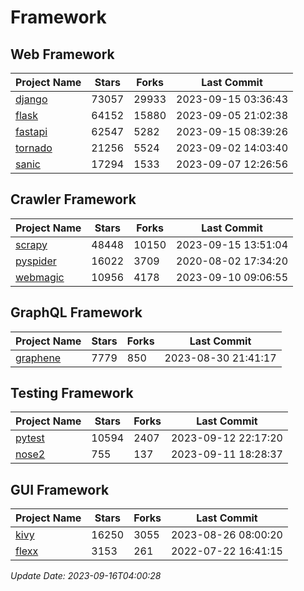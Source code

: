 # Framework

## Web Framework
| Project Name | Stars | Forks | Last Commit |
| ------------ | ----- | ----- | ----------- |
| [django](https://github.com/django/django) | 73057 | 29933 | 2023-09-15 03:36:43 |
| [flask](https://github.com/pallets/flask) | 64152 | 15880 | 2023-09-05 21:02:38 |
| [fastapi](https://github.com/tiangolo/fastapi) | 62547 | 5282 | 2023-09-15 08:39:26 |
| [tornado](https://github.com/tornadoweb/tornado) | 21256 | 5524 | 2023-09-02 14:03:40 |
| [sanic](https://github.com/sanic-org/sanic) | 17294 | 1533 | 2023-09-07 12:26:56 |

## Crawler Framework
| Project Name | Stars | Forks | Last Commit |
| ------------ | ----- | ----- | ----------- |
| [scrapy](https://github.com/scrapy/scrapy) | 48448 | 10150 | 2023-09-15 13:51:04 |
| [pyspider](https://github.com/binux/pyspider) | 16022 | 3709 | 2020-08-02 17:34:20 |
| [webmagic](https://github.com/code4craft/webmagic) | 10956 | 4178 | 2023-09-10 09:06:55 |

## GraphQL Framework
| Project Name | Stars | Forks | Last Commit |
| ------------ | ----- | ----- | ----------- |
| [graphene](https://github.com/graphql-python/graphene) | 7779 | 850 | 2023-08-30 21:41:17 |

## Testing Framework
| Project Name | Stars | Forks | Last Commit |
| ------------ | ----- | ----- | ----------- |
| [pytest](https://github.com/pytest-dev/pytest) | 10594 | 2407 | 2023-09-12 22:17:20 |
| [nose2](https://github.com/nose-devs/nose2) | 755 | 137 | 2023-09-11 18:28:37 |

## GUI Framework
| Project Name | Stars | Forks | Last Commit |
| ------------ | ----- | ----- | ----------- |
| [kivy](https://github.com/kivy/kivy) | 16250 | 3055 | 2023-08-26 08:00:20 |
| [flexx](https://github.com/flexxui/flexx) | 3153 | 261 | 2022-07-22 16:41:15 |

*Update Date: 2023-09-16T04:00:28*